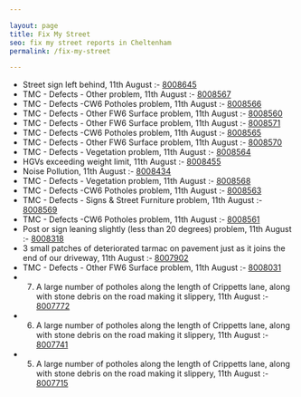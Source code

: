 ```yaml
---

layout: page
title: Fix My Street
seo: fix my street reports in Cheltenham
permalink: /fix-my-street

---
```


<!-- fix_marker starts -->

- Street sign left behind, 11th August :- [8008645](https://www.fixmystreet.com/report/8008645)
- TMC - Defects - Other problem, 11th August :- [8008567](https://www.fixmystreet.com/report/8008567)
- TMC - Defects -CW6 Potholes  problem, 11th August :- [8008566](https://www.fixmystreet.com/report/8008566)
- TMC - Defects - Other FW6  Surface problem, 11th August :- [8008560](https://www.fixmystreet.com/report/8008560)
- TMC - Defects - Other FW6  Surface problem, 11th August :- [8008571](https://www.fixmystreet.com/report/8008571)
- TMC - Defects -CW6 Potholes  problem, 11th August :- [8008565](https://www.fixmystreet.com/report/8008565)
- TMC - Defects - Other FW6  Surface problem, 11th August :- [8008570](https://www.fixmystreet.com/report/8008570)
- TMC - Defects - Vegetation problem, 11th August :- [8008564](https://www.fixmystreet.com/report/8008564)
- HGVs exceeding weight limit, 11th August :- [8008455](https://www.fixmystreet.com/report/8008455)
- Noise Pollution, 11th August :- [8008434](https://www.fixmystreet.com/report/8008434)
- TMC - Defects - Vegetation problem, 11th August :- [8008568](https://www.fixmystreet.com/report/8008568)
- TMC - Defects -CW6 Potholes  problem, 11th August :- [8008563](https://www.fixmystreet.com/report/8008563)
- TMC - Defects - Signs & Street Furniture problem, 11th August :- [8008569](https://www.fixmystreet.com/report/8008569)
- TMC - Defects -CW6 Potholes  problem, 11th August :- [8008561](https://www.fixmystreet.com/report/8008561)
- Post or sign leaning slightly (less than 20 degrees) problem, 11th August :- [8008318](https://www.fixmystreet.com/report/8008318)
- 3 small patches of deteriorated tarmac on pavement just as it joins the end of our driveway, 11th August :- [8007902](https://www.fixmystreet.com/report/8007902)
- TMC - Defects - Other FW6  Surface problem, 11th August :- [8008031](https://www.fixmystreet.com/report/8008031)
- 7) A large number of potholes along the length of Crippetts lane, along with stone debris on the road making it slippery, 11th August :- [8007772](https://www.fixmystreet.com/report/8007772)
- 6) A large number of potholes along the length of Crippetts lane, along with stone debris on the road making it slippery, 11th August :- [8007741](https://www.fixmystreet.com/report/8007741)
- 5) A large number of potholes along the length of Crippetts lane, along with stone debris on the road making it slippery, 11th August :- [8007715](https://www.fixmystreet.com/report/8007715)

<!-- fix_marker ends -->